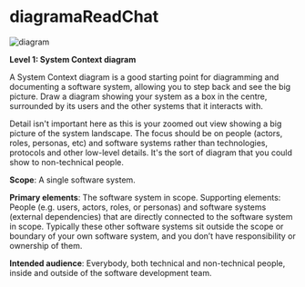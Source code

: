 # diagramaReadChat

![diagram](https://www.plantuml.com/plantuml/svg/0/RLBDJYCn3BvNwZjuUoeIT2wSEC6oersa5YhQ2d6gFAdRYSZFREpGyZWy2oz6ah8i1KvHdC_VZvrp5WmIhUdtVcYdJ5mHj28TdrLLmEreewMDJMGAoZiX9oFbROMheD4zcjZ5wlBqP6hGoM8ohWmAiQJIyZAZTpBg2dM_DxwulrdCbtTNyp_BSVsxllurFChrAGNsRjWrwXW6YoGpA6TyUGxQmzz8W8gOSP3GioSMiaFTSC9S9VxWIE0dkWVjDh1_pUqNnlWjWueitYP-40-FchQWtTe7YwAz0sny592MT80cKIGTvQEJn8rk1HOV23fyiYaoZ_whB-kT32aRg4yiQWFyBZjlAIbaLsXWebNmxDS2zKwrw3O4zB7XCwKjeIQOB0Qqz4sgcVX036WC-7Ks3YeLYlSC_9hjFV_nXsmIq36g34it4bMCz7ktPFPBs4ytROBpGoxdjFlzpCYj-2r7dke_HEafGpb05DUJ-VG0PW_upnE-_91N)

**Level 1: System Context diagram**

A System Context diagram is a good starting point for diagramming and documenting a software system, allowing you to step back and see the big picture. Draw a diagram showing your system as a box in the centre, surrounded by its users and the other systems that it interacts with.

Detail isn't important here as this is your zoomed out view showing a big picture of the system landscape. The focus should be on people (actors, roles, personas, etc) and software systems rather than technologies, protocols and other low-level details. It's the sort of diagram that you could show to non-technical people.

**Scope**: A single software system.

**Primary elements**: The software system in scope.
Supporting elements: People (e.g. users, actors, roles, or personas) and software systems (external dependencies) that are directly connected to the software system in scope. Typically these other software systems sit outside the scope or boundary of your own software system, and you don’t have responsibility or ownership of them.

**Intended audience**: Everybody, both technical and non-technical people, inside and outside of the software development team.